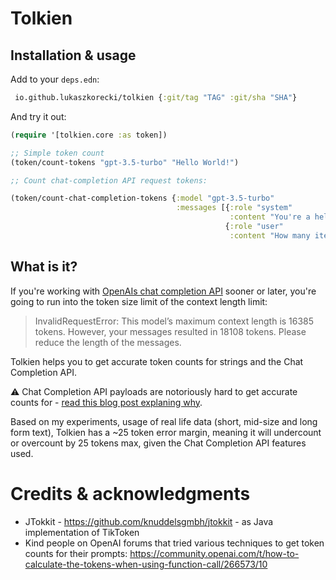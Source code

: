 # Tolkien

## Installation & usage

Add to your `deps.edn`:


```clojure
 io.github.lukaszkorecki/tolkien {:git/tag "TAG" :git/sha "SHA"}
 ```

 And try it out:

 ```clojure
 (require '[tolkien.core :as token])

 ;; Simple token count
 (token/count-tokens "gpt-3.5-turbo" "Hello World!")

 ;; Count chat-completion API request tokens:

 (token/count-chat-completion-tokens {:model "gpt-3.5-turbo"
                                      :messages [{:role "system"
                                                  :content "You're a helpful assistant, but sometimes you make things up."}
                                                 {:role "user"
                                                  :content "How many items are in this list? bananas, apples, raspberries"}]})
 ```

## What is it?

If you're working with [OpenAIs chat completion API](https://platform.openai.com/docs/guides/gpt/chat-completions-api) sooner
or later, you're going to run into the token size limit of the context length limit:

> InvalidRequestError: This model’s maximum context length is 16385 tokens. However, your messages resulted in 18108 tokens. Please reduce the length of the messages.

Tolkien helps you to get accurate token counts for strings and the Chat Completion API.

:warning: Chat Completion API payloads are notoriously hard to get accurate counts for - [read this blog post explaning why](https://medium.com/@lukaszkorecki/tolkien-clojure-library-for-accurate-token-counting-for-openai-apis-cd03b618232).

Based on my experiments, usage of real life data (short, mid-size and long form text), Tolkien has a ~25 token error margin, meaning it
will undercount or overcount by 25 tokens max, given the Chat Completion API features used.

# Credits & acknowledgments

- JTokkit - https://github.com/knuddelsgmbh/jtokkit - as Java implementation of TikToken
- Kind people on OpenAI forums that tried various techniques to get token counts for their prompts: https://community.openai.com/t/how-to-calculate-the-tokens-when-using-function-call/266573/10
